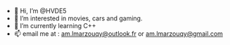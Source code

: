 - 👋 Hi, I’m @HVDE5
- 👀 I’m interested in movies, cars and gaming.
- 🌱 I’m currently learning C++ 
- 📫 email me at : am.lmarzouqy@outlook.fr or am.lmarzouqy@gmail.com

<!---
HVDE5/HVDE5 is a ✨ special ✨ repository because its `README.md` (this file) appears on your GitHub profile.
You can click the Preview link to take a look at your changes.
--->
